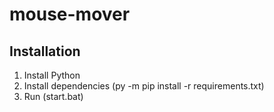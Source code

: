 # mouse-mover
## Installation
1. Install Python
2. Install dependencies (py -m pip install -r requirements.txt)
3. Run (start.bat)
